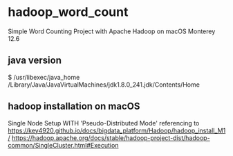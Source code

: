 # hadoop_word_count
Simple Word Counting Project with Apache Hadoop on macOS Monterey 12.6

## java version
$ /usr/libexec/java_home
/Library/Java/JavaVirtualMachines/jdk1.8.0_241.jdk/Contents/Home

## hadoop installation on macOS
Single Node Setup WITH 'Pseudo-Distributed Mode'
referencing to 
https://key4920.github.io/docs/bigdata_platform/Hadoop/hadoop_install_M1/
https://hadoop.apache.org/docs/stable/hadoop-project-dist/hadoop-common/SingleCluster.html#Execution
